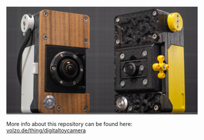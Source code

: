![Teaser image](media/teaser.jpg)

More info about this repository can be found here: [volzo.de/thing/digitaltoycamera](https://volzo.de/thing/digitaltoycamera)